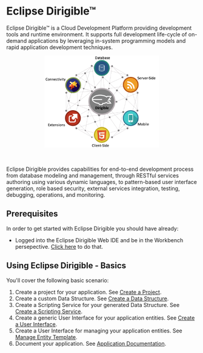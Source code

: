 # Eclipse Dirigible™

Eclipse Dirigible™ is a Cloud Development Platform providing development tools and runtime environment. It supports full development life-cycle of on-demand applications by leveraging in-system programming models and rapid application development techniques.

<p align="center">
  <img src="images/dirigibleDiagram.png" width="60%" alt="dirigible logo"/>
</p>

<br>

Eclipse Dirigible provides capabilities for end-to-end development process from database modeling and management, through RESTful services authoring using various dynamic languages, to pattern-based user interface generation, role based security, external services integration, testing, debugging, operations, and monitoring.

## Prerequisites

In order to get started with Eclipse Dirigible you should have already:

* Logged into the Eclipse Dirigible Web IDE and be in the Workbench persepective. [Click here][1] to do that.

## Using Eclipse Dirigible - Basics

You'll cover the following basic scenario:

1. Create a project for your application. See [Create a Project][2].
2. Create a custom Data Structure. See [Create a Data Structure][3].
3. Create a Scripting Service for your generated Data Structure. See [Create a Scripting Service][4].
4. Create a generic User Interface for your application entities. See [Create a User Interface][5].
5. Create a User Interface for managing your application entities. See [Manage Entity Template][6].
6. Document your application. See [Application Documentation][7].


[1]: http://dirigible.eclipse.org/
[2]: https://github.com/dirigiblelabs/curriculum/tree/master/NikolayMateev/WrittenDocumentation/Dirigible-Basics/ProjectCreation.md
[3]: https://github.com/dirigiblelabs/curriculum/tree/master/NikolayMateev/WrittenDocumentation/Dirigible-Basics/DataStructures.md
[4]: https://github.com/dirigiblelabs/curriculum/tree/master/NikolayMateev/WrittenDocumentation/Dirigible-Basics/ScriptingServices.md
[5]: https://github.com/dirigiblelabs/curriculum/tree/master/NikolayMateev/WrittenDocumentation/Dirigible-Basics/UserInterfaces.md
[6]: https://github.com/dirigiblelabs/curriculum/tree/master/NikolayMateev/WrittenDocumentation/Dirigible-Basics/ManagingEntityTemplates.md
[7]: https://github.com/dirigiblelabs/curriculum/tree/master/NikolayMateev/WrittenDocumentation/Dirigible-Basics/ApplicationDocumentation.md
